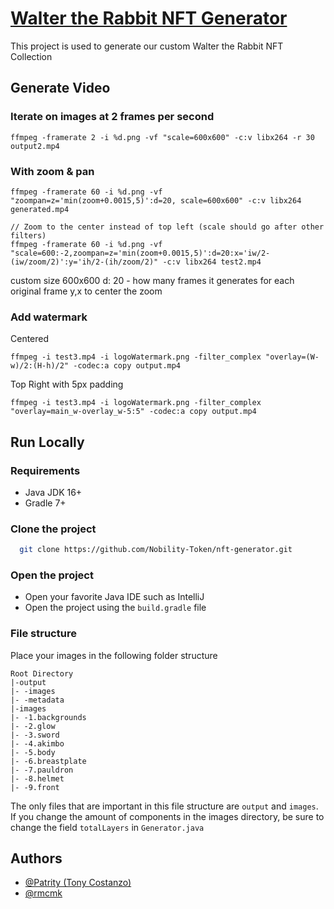 
# [Walter the Rabbit NFT Generator](https://nobilitytoken.com)

This project is used to generate our custom Walter the Rabbit NFT Collection




## Generate Video

### Iterate on images at 2 frames per second

    ffmpeg -framerate 2 -i %d.png -vf "scale=600x600" -c:v libx264 -r 30 output2.mp4

### With zoom & pan

    ffmpeg -framerate 60 -i %d.png -vf "zoompan=z='min(zoom+0.0015,5)':d=20, scale=600x600" -c:v libx264 generated.mp4
    
    // Zoom to the center instead of top left (scale should go after other filters)
    ffmpeg -framerate 60 -i %d.png -vf "scale=600:-2,zoompan=z='min(zoom+0.0015,5)':d=20:x='iw/2-(iw/zoom/2)':y='ih/2-(ih/zoom/2)" -c:v libx264 test2.mp4

custom size 600x600
d: 20 - how many frames it generates for each original frame
y,x to center the zoom

### Add watermark
Centered

    ffmpeg -i test3.mp4 -i logoWatermark.png -filter_complex "overlay=(W-w)/2:(H-h)/2" -codec:a copy output.mp4

Top Right with 5px padding
    
    ffmpeg -i test3.mp4 -i logoWatermark.png -filter_complex "overlay=main_w-overlay_w-5:5" -codec:a copy output.mp4

## Run Locally

### Requirements
- Java JDK 16+
- Gradle 7+

### Clone the project

```bash
  git clone https://github.com/Nobility-Token/nft-generator.git
```

### Open the project

- Open your favorite Java IDE such as IntelliJ
- Open the project using the `build.gradle` file

### File structure
Place your images in the following folder structure
```
Root Directory
|-output
|- -images
|- -metadata
|-images
|- -1.backgrounds
|- -2.glow
|- -3.sword
|- -4.akimbo
|- -5.body
|- -6.breastplate
|- -7.pauldron
|- -8.helmet
|- -9.front
```
The only files that are important in this file structure are `output` and `images`.
If you change the amount of components in the images directory, be sure to change the field `totalLayers` in `Generator.java`


## Authors

- [@Patrity (Tony Costanzo)](https://www.github.com/Patrity)
- [@rmcmk](https://github.com/rmcmk)
